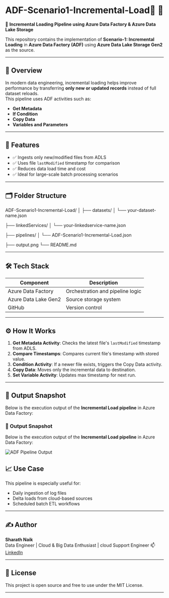 # ADF-Scenario1-Incremental-Load🚀 📌

🚀 **Incremental Loading Pipeline using Azure Data Factory & Azure Data Lake Storage**

This repository contains the implementation of **Scenario-1: Incremental Loading** in **Azure Data Factory (ADF)** using **Azure Data Lake Storage Gen2** as the source.

---

## 📌 Overview

In modern data engineering, incremental loading helps improve performance by transferring **only new or updated records** instead of full dataset reloads.  
This pipeline uses ADF activities such as:
- **Get Metadata**
- **If Condition**
- **Copy Data**
- **Variables and Parameters**

---

## 🔧 Features

- ✅ Ingests only new/modified files from ADLS
- ✅ Uses file `lastModified` timestamp for comparison
- ✅ Reduces data load time and cost
- ✅ Ideal for large-scale batch processing scenarios

---

## 🗂 Folder Structure
ADF-Scenario1-Incremental-Load/
│
├── datasets/
│   └── your-dataset-name.json

├── linkedServices/
│   └── your-linkedservice-name.json

├── pipelines/
│   └── ADF-Scenario1-Incremental-Load.json

├── output.png
└── README.md


---

## 🛠 Tech Stack

| Component           | Description                           |
|--------------------|---------------------------------------|
| Azure Data Factory | Orchestration and pipeline logic      |
| Azure Data Lake Gen2 | Source storage system               |
| GitHub             | Version control                       |

---

## ⚙️ How It Works

1. **Get Metadata Activity**: Checks the latest file's `lastModified` timestamp from ADLS.
2. **Compare Timestamps**: Compares current file's timestamp with stored value.
3. **Condition Activity**: If a newer file exists, triggers the Copy Data activity.
4. **Copy Data**: Moves only the incremental data to destination.
5. **Set Variable Activity**: Updates max timestamp for next run.

---

## 📸 Output Snapshot

Below is the execution output of the **Incremental Load pipeline** in Azure Data Factory:

### 📸 Output Snapshot

Below is the execution output of the **Incremental Load pipeline** in Azure Data Factory:

![ADF Pipeline Output](https://github.com/sharath-naik/ADF-Scenario1-Incremental-Load/blob/main/pipeline%20image.jpg?raw=true)


## 📈 Use Case

This pipeline is especially useful for:
- Daily ingestion of log files
- Delta loads from cloud-based sources
- Scheduled batch ETL workflows

---

## ✍ Author

**Sharath Naik**  
Data Engineer | Cloud & Big Data Enthusiast  | cloud Support Engineer
📫 [LinkedIn](https://www.linkedin.com/in/sharath-naik)

---

## 📝 License

This project is open source and free to use under the MIT License.

---

